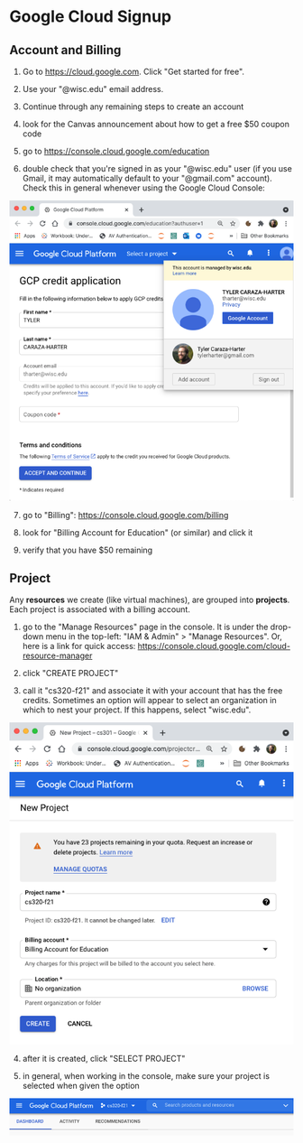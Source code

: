 # Google Cloud Signup

## Account and Billing

1. Go to https://cloud.google.com.  Click "Get started for free".

2. Use your "@wisc.edu" email address.

3. Continue through any remaining steps to create an account

4. look for the Canvas announcement about how to get a free $50 coupon code

5. go to https://console.cloud.google.com/education

6. double check that you're signed in as your "@wisc.edu" user (if you use Gmail, it may automatically default to your "@gmail.com" account).  Check this in general whenever using the Google Cloud Console:

<img src="img/1.png" width=600>

7. go to "Billing": https://console.cloud.google.com/billing

8. look for "Billing Account for Education" (or similar) and click it

9. verify that you have $50 remaining

## Project

Any **resources** we create (like virtual machines), are grouped into
**projects**.  Each project is associated with a billing account.

1. go to the "Manage Resources" page in the console.  It is under the drop-down menu in the top-left: "IAM & Admin" > "Manage Resources".  Or, here is a link for quick access: https://console.cloud.google.com/cloud-resource-manager

2. click "CREATE PROJECT"

3. call it "cs320-f21" and associate it with your account that has the free credits.  Sometimes an option will appear to select an organization in which to nest your project.  If this happens, select "wisc.edu".

<img src="img/2.png" width=600>

4. after it is created, click "SELECT PROJECT"

5. in general, when working in the console, make sure your project is selected when given the option

<img src="img/3.png" width=600>